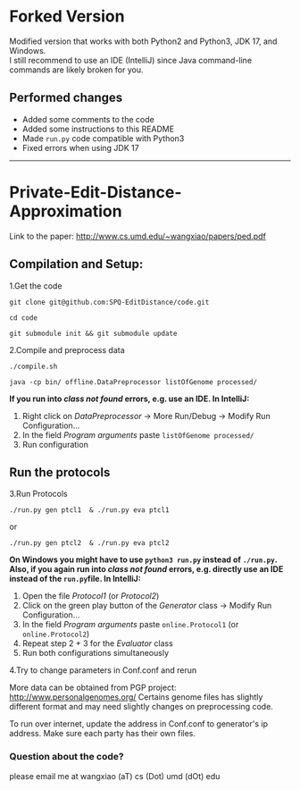 # Forked Version
Modified version that works with both Python2 and Python3, JDK 17, and Windows.\
I still recommend to use an IDE (IntelliJ) since Java command-line commands are likely broken for you. 

## Performed changes
* Added some comments to the code
* Added some instructions to this README
* Made `run.py` code compatible with Python3
* Fixed errors when using JDK 17

---

# Private-Edit-Distance-Approximation
Link to the paper: http://www.cs.umd.edu/~wangxiao/papers/ped.pdf

## Compilation and Setup:

1.Get the code

`git clone git@github.com:SPQ-EditDistance/code.git`

`cd code`

`git submodule init && git submodule update`

2.Compile and preprocess data

`./compile.sh`

`java -cp bin/ offline.DataPreprocessor listOfGenome processed/`

**If you run into _class not found_ errors, e.g. use an IDE. In IntelliJ:**
1. Right click on *DataPreprocessor* → More Run/Debug → Modify Run Configuration...
2. In the field *Program arguments* paste `listOfGenome processed/`
3. Run configuration

## Run the protocols
3.Run Protocols

`./run.py gen ptcl1  & ./run.py eva ptcl1`

or

`./run.py gen ptcl2  & ./run.py eva ptcl2`

**On Windows you might have to use `python3 run.py` instead of `./run.py`.**\
**Also, if you again run into _class not found_ errors, e.g. directly use an IDE instead of the `run.py`file. In IntelliJ:**
1. Open the file *Protocol1* (or *Protocol2*)
2. Click on the green play button of the *Generator* class → Modify Run Configuration...
3. In the field *Program arguments* paste `online.Protocol1` (or `online.Protocol2`)
4. Repeat step 2 + 3 for the *Evaluator* class
5. Run both configurations simultaneously

4.Try to change parameters in Conf.conf and rerun

More data can be obtained from PGP project: http://www.personalgenomes.org/
Certains genome files has slightly different format and may need slightly changes on preprocessing
code.

To run over internet, update the address in Conf.conf to generator's ip address. Make sure each party has their own files.


### Question about the code?

please email me at wangxiao (aT) cs (Dot) umd (dOt) edu
